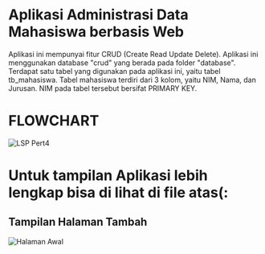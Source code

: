 # Aplikasi Administrasi Data Mahasiswa berbasis Web


Aplikasi ini mempunyai fitur CRUD (Create Read Update Delete). Aplikasi ini menggunakan database "crud" yang berada pada folder "database". Terdapat satu tabel yang digunakan pada aplikasi ini, yaitu tabel tb_mahasiswa. Tabel mahasiswa terdiri dari 3 kolom, yaitu NIM, Nama, dan Jurusan. NIM pada tabel tersebut bersifat PRIMARY KEY.

# FLOWCHART
![LSP Pert4](https://user-images.githubusercontent.com/88386517/177025533-d38444e7-21bd-4c8b-89e6-22b66691e4e1.jpg)

# Untuk tampilan Aplikasi lebih lengkap bisa di lihat di file atas(:
## Tampilan Halaman Tambah
![Halaman Awal](https://user-images.githubusercontent.com/88386517/177025643-248509c6-3280-4c4e-8cdc-c6be649915bd.png)


